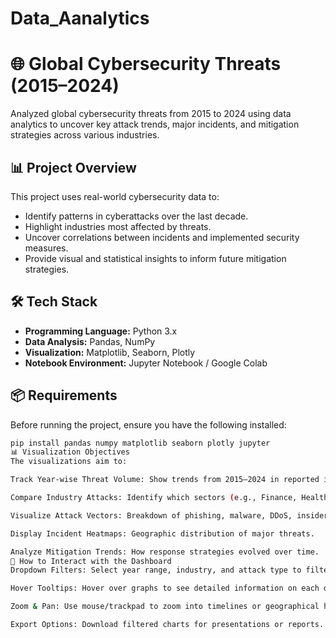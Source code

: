 # Data_Aanalytics
# 🌐 Global Cybersecurity Threats (2015–2024)

Analyzed global cybersecurity threats from 2015 to 2024 using data analytics to uncover key attack trends, major incidents, and mitigation strategies across various industries.

## 📊 Project Overview

This project uses real-world cybersecurity data to:
- Identify patterns in cyberattacks over the last decade.
- Highlight industries most affected by threats.
- Uncover correlations between incidents and implemented security measures.
- Provide visual and statistical insights to inform future mitigation strategies.

## 🛠️ Tech Stack

- **Programming Language:** Python 3.x
- **Data Analysis:** Pandas, NumPy
- **Visualization:** Matplotlib, Seaborn, Plotly
- **Notebook Environment:** Jupyter Notebook / Google Colab

## 📦 Requirements

Before running the project, ensure you have the following installed:

```bash
pip install pandas numpy matplotlib seaborn plotly jupyter
📊 Visualization Objectives
The visualizations aim to:

Track Year-wise Threat Volume: Show trends from 2015–2024 in reported incidents.

Compare Industry Attacks: Identify which sectors (e.g., Finance, Healthcare, IT) are most targeted.

Visualize Attack Vectors: Breakdown of phishing, malware, DDoS, insider threats, etc.

Display Incident Heatmaps: Geographic distribution of major threats.

Analyze Mitigation Trends: How response strategies evolved over time.
🧭 How to Interact with the Dashboard
Dropdown Filters: Select year range, industry, and attack type to filter charts dynamically.

Hover Tooltips: Hover over graphs to see detailed information on each data point.

Zoom & Pan: Use mouse/trackpad to zoom into timelines or geographical heatmaps.

Export Options: Download filtered charts for presentations or reports.
